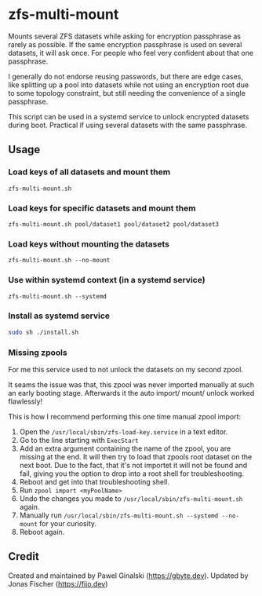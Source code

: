 # zfs-multi-mount
Mounts several ZFS datasets while asking for encryption passphrase as rarely as possible. If the same encryption passphrase is used on several datasets, it will ask once. For people who feel very confident about that one passphrase.

I generally do not endorse reusing passwords, but there are edge cases, like splitting up a pool into datasets while not using an encryption root due to some topology constraint, but still needing the convenience of a single passphrase.

This script can be used in a systemd service to unlock encrypted datasets during boot. Practical if using several datasets with the same passphrase.

## Usage
### Load keys of all datasets and mount them
`zfs-multi-mount.sh`

### Load keys for specific datasets and mount them
`zfs-multi-mount.sh pool/dataset1 pool/dataset2 pool/dataset3`

### Load keys without mounting the datasets
`zfs-multi-mount.sh --no-mount`

### Use within systemd context (in a systemd service)
`zfs-multi-mount.sh --systemd`

### Install as systemd service
```bash
sudo sh ./install.sh
```

### Missing zpools
For me this service used to not unlock the datasets on my second zpool.

It seams the issue was that, this zpool was never imported manually at such an early booting stage.
Afterwards it the auto import/ mount/ unlock worked flawlessly!

This is how I recommend performing this one time manual zpool import:
1. Open the `/usr/local/sbin/zfs-load-key.service` in a text editor.
2. Go to the line starting with `ExecStart`
3. Add an extra argument containing the name of the zpool, you are missing at the end.
   It will then try to load that zpools root dataset on the next boot.
   Due to the fact, that it's not importet it will not be found and fail, giving you the option to drop into a root shell for troubleshooting.
4. Reboot and get into that troubleshooting shell.
5. Run `zpool import <myPoolName>`
6. Undo the changes you made to `/usr/local/sbin/zfs-multi-mount.sh` again.
7. Manually run `/usr/local/sbin/zfs-multi-mount.sh --systemd --no-mount` for your curiosity.
8. Reboot again.

## Credit
Created and maintained by Pawel Ginalski (https://gbyte.dev).
Updated by Jonas Fischer (https://fijo.dev)
